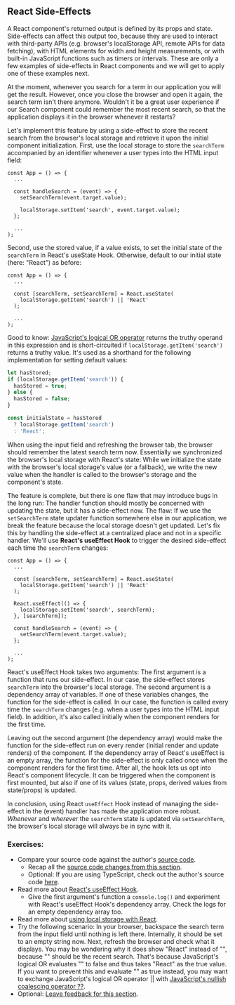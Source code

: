 ## React Side-Effects

A React component's returned output is defined by its props and state. Side-effects can affect this output too, because they are used to interact with third-party APIs (e.g. browser's localStorage API, remote APIs for data fetching), with HTML elements for width and height measurements, or with built-in JavaScript functions such as timers or intervals. These are only a few examples of side-effects in React components and we will get to apply one of these examples next.

At the moment, whenever you search for a term in our application you will get the result. However, once you close the browser and open it again, the search term isn't there anymore. Wouldn't it be a great user experience if our Search component could remember the most recent search, so that the application displays it in the browser whenever it restarts?

Let's implement this feature by using a side-effect to store the recent search from the browser's local storage and retrieve it upon the initial component initialization. First, use the local storage to store the `searchTerm` accompanied by an identifier whenever a user types into the HTML input field:

```javascript{7}
const App = () => {
  ...

  const handleSearch = (event) => {
    setSearchTerm(event.target.value);

    localStorage.setItem('search', event.target.value);
  };

  ...
);
```

Second, use the stored value, if a value exists, to set the initial state of the `searchTerm` in React's useState Hook. Otherwise, default to our initial state (here: "React") as before:

```javascript{5}
const App = () => {
  ...

  const [searchTerm, setSearchTerm] = React.useState(
    localStorage.getItem('search') || 'React'
  );

  ...
);
```

Good to know: [JavaScript's logical OR operator](https://mzl.la/3aXxryd) returns the truthy operand in this expression and is short-circuited if `localStorage.getItem('search')` returns a truthy value. It's used as a shorthand for the following implementation for setting default values:

```javascript
let hasStored;
if (localStorage.getItem('search')) {
  hasStored = true;
} else {
  hasStored = false;
}

const initialState = hasStored
  ? localStorage.getItem('search')
  : 'React';
```

When using the input field and refreshing the browser tab, the browser should remember the latest search term now. Essentially we synchronized the browser's local storage with React's state: While we initialize the state with the browser's local storage's value (or a fallback), we write the new value  when the handler is called to the browser's storage and the component's state.

The feature is complete, but there is one flaw that may introduce bugs in the long run: The handler function should mostly be concerned with updating the state, but it has a side-effect now. The flaw: If we use the `setSearchTerm` state updater function somewhere else in our application, we break the feature because the local storage doesn't get updated. Let's fix this by handling the side-effect at a centralized place and not in a specific handler. We'll use **React's useEffect Hook** to trigger the desired side-effect each time the `searchTerm` changes:

```javascript{8-10,12-14}
const App = () => {
  ...

  const [searchTerm, setSearchTerm] = React.useState(
    localStorage.getItem('search') || 'React'
  );

  React.useEffect(() => {
    localStorage.setItem('search', searchTerm);
  }, [searchTerm]);

  const handleSearch = (event) => {
    setSearchTerm(event.target.value);
  };

  ...
);
```

React's useEffect Hook takes two arguments: The first argument is a function that runs our side-effect. In our case, the side-effect stores `searchTerm` into the browser's local storage. The second argument is a dependency array of variables. If one of these variables changes, the function for the side-effect is called. In our case, the function is called every time the `searchTerm` changes (e.g. when a user types into the HTML input field). In addition, it's also called initially when the component renders for the first time.

Leaving out the second argument (the dependency array) would make the function for the side-effect run on every render (initial render and update renders) of the component. If the dependency array of React's useEffect is an empty array, the function for the side-effect is only called once when the component renders for the first time. After all, the hook lets us opt into React's component lifecycle. It can be triggered when the component is first mounted, but also if one of its values (state, props, derived values from state/props) is updated.

In conclusion, using React `useEffect` Hook instead of managing the side-effect in the (event) handler has made the application more robust. *Whenever* and *wherever* the `searchTerm` state is updated via `setSearchTerm`, the browser's local storage will always be in sync with it.

### Exercises:

* Compare your source code against the author's [source code](https://bit.ly/3LvTSvT).
  * Recap all the [source code changes from this section](https://bit.ly/3BEcchA).
  * Optional: If you are using TypeScript, check out the author's source code [here](https://bit.ly/3DXpQzt).
* Read more about [React's useEffect Hook](https://www.robinwieruch.de/react-useeffect-hook/).
  * Give the first argument's function a `console.log()` and experiment with React's useEffect Hook's dependency array. Check the logs for an empty dependency array too.
* Read more about [using local storage with React](https://www.robinwieruch.de/local-storage-react/).
* Try the following scenario: In your browser, backspace the search term from the input field until nothing is left there. Internally, it should be set to an empty string now. Next, refresh the browser and check what it displays. You may be wondering why it does show "React" instead of "", because "" should be the recent search. That's because JavaScript's logical OR evaluates "" to false and thus takes "React" as the true value. If you want to prevent this and evaluate "" as true instead, you may want to exchange JavaScript's logical OR operator || with [JavaScript's nullish coalescing operator ??](https://mzl.la/2Z4bsU4).
* Optional: [Leave feedback for this section](https://forms.gle/iCtVZHYt2XRNfAcBA).